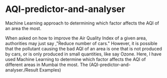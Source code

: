 # AQI-predictor-and-analyser
Machine Learning approach to determining which factor affects the AQI of an area the most.

When asked on how to improve the Air Quality Index of a given area, authorities may just say ,"Reduce number of cars." However, it is possible that the pollutant causing the bad AQI of an area is one that is not produced by cars, or is only produced in small quantities, like say Ozone. Here, I have used Machine Learning to determine which factor affects the AQI of different areas in Mumbai the most.
The (AQI-predictor-and-analyser./Result Examples) 


